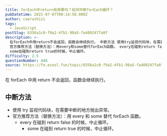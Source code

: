 ```yaml
---
title: forEach中return有效果吗？如何中断forEach循环？
pubDatetime: 2021-07-07T00:14:58.000Z
author: caorushizi
tags:
  - JavaScript
postSlug: 0356a1c0-f9a2-4fb1-98a5-fa409247fa8f
description: >-
  在forEach中用return不会返回，函数会继续执行。 中断方法 使用try监视代码块，在需要中断的地方抛出异常。
  官方推荐方法（替换方法）：用every和some替代forEach函数。 every在碰到return false的时候，中止循环。
  some在碰到return true的时候，中止循环。
difficulty: 2.5
questionNumber: 446
source: https://fe.ecool.fun/topic/0356a1c0-f9a2-4fb1-98a5-fa409247fa8f
---
```


在 forEach 中用 return 不会返回，函数会继续执行。

## 中断方法

- 使用 try 监视代码块，在需要中断的地方抛出异常。
- 官方推荐方法（替换方法）：用 every 和 some 替代 forEach 函数。
  - every 在碰到 return false 的时候，中止循环。
    - some 在碰到 return true 的时候，中止循环。
